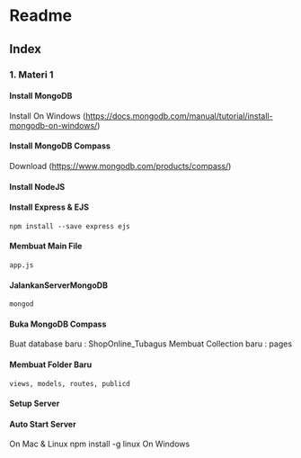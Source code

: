 # Readme

## Index

### 1. Materi 1

#### Install MongoDB

Install On Windows
(https://docs.mongodb.com/manual/tutorial/install-mongodb-on-windows/)

#### Install MongoDB Compass

Download (https://www.mongodb.com/products/compass/)

#### Install NodeJS 


#### Install Express & EJS

	npm install --save express ejs

#### Membuat Main File
	app.js
#### JalankanServerMongoDB
	mongod
#### Buka MongoDB Compass

Buat database baru : ShopOnline_Tubagus
Membuat Collection baru : pages

#### Membuat Folder Baru

	views, models, routes, publicd

#### Setup Server


#### Auto Start Server
On Mac & Linux 
	npm install -g linux
On Windows
	